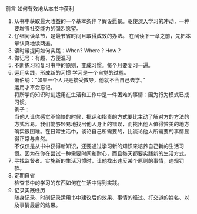 前言 如何有效地从本书中获利

1. 从书中获取最大收益的一个基本条件？假设愿景。驱使深入学习的冲动，一种要增强社交能力的强烈愿望。
2. 仔细阅读章节，是最节省时间且取得成效的办法。
在阅读下一章之前，先把本章认真地读两遍。
3. 读时带提问如何实践：When? Where ? How？
4. 做记号：有趣、方便温习
5. 不断练习和复习书中的原则，变成习惯。每个月要复习一遍。
6. 运用实践，形成新的习惯
学习是一个自觉的过程。  
萧伯纳：“如果一个人只是接受教导，他就不会自己去学。”   
运用才不会忘记。  
将所学的知识时刻运用在生活和工作中是一件困难的事情：因为行为模式已成习惯。  
例子：  
当他人让你感觉不愉快的时候，批评和指责的方式要比主动了解对方的方法的方式容易。我们能够轻易地找出他人身上的错误，而找出他人值得赞美的地方确实很困难。在日常生活中，谈论自己所需要的，比谈论他人所需要的事情显得正常与自然。   
不仅仅是从书中获得新知识，还要通过学习新的知识来培养自己新的生活习惯。因为在你在尝试一种需要时间和耐心，而且每天都要实践新的生活方式。  
7. 寻找监督者。实施新的生活习惯时，让他找出违反某个原则的事情，违规罚款。  
8. 定期自省  
检查书中的学习的东西如何在生活中得到实践。  
9. 记录实践经历   
随身记录、时刻记录运用书中建议后的效果、事情的经过、打交道的姓名、以及事情最后的结果。  